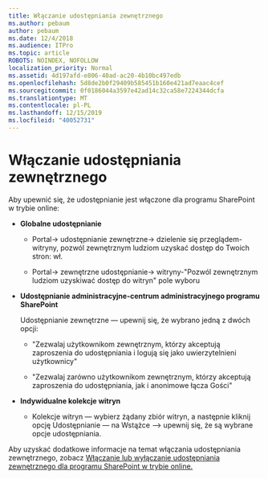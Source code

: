 ```yaml
---
title: Włączanie udostępniania zewnętrznego
ms.author: pebaum
author: pebaum
ms.date: 12/4/2018
ms.audience: ITPro
ms.topic: article
ROBOTS: NOINDEX, NOFOLLOW
localization_priority: Normal
ms.assetid: 4d197afd-e806-40ad-ac20-4b10bc497edb
ms.openlocfilehash: 5d8de2b0f29409b585451b160e421ad7eaac4cef
ms.sourcegitcommit: 0f0186044a3597e42ad14c32ca58e7224344dcfa
ms.translationtype: MT
ms.contentlocale: pl-PL
ms.lasthandoff: 12/15/2019
ms.locfileid: "40052731"
---
```

# <a name="enable-external-sharing"></a>Włączanie udostępniania zewnętrznego

 Aby upewnić się, że udostępnianie jest włączone dla programu SharePoint w trybie online:
  
- **Globalne udostępnianie**
    
  - Portal-\> udostępnianie zewnętrzne-\> dzielenie się przeglądem-witryny, pozwól zewnętrznym ludziom uzyskać dostęp do Twoich stron: wł.
    
  - Portal-\> zewnętrzne udostępnianie-\> witryny-"Pozwól zewnętrznym ludziom uzyskiwać dostęp do witryn" pole wyboru
    
- **Udostępnianie administracyjne-centrum administracyjnego programu SharePoint**
    
    Udostępnianie zewnętrzne — upewnij się, że wybrano jedną z dwóch opcji:
    
  - "Zezwalaj użytkownikom zewnętrznym, którzy akceptują zaproszenia do udostępniania i logują się jako uwierzytelnieni użytkownicy"
    
  - "Zezwalaj zarówno użytkownikom zewnętrznym, którzy akceptują zaproszenia do udostępniania, jak i anonimowe łącza Gości"
    
- **Indywidualne kolekcje witryn**
    
  - Kolekcje witryn — wybierz żądany zbiór witryn, a następnie kliknij opcję Udostępnianie — na Wstążce —\> upewnij się, że są wybrane opcje udostępniania.
    
Aby uzyskać dodatkowe informacje na temat włączania udostępniania zewnętrznego, zobacz [Włączanie lub wyłączanie udostępniania zewnętrznego dla programu SharePoint w trybie online.](https://go.microsoft.com/fwlink/?linkid=2047681&amp;clcid=0x409)
  

